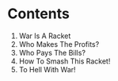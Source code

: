 # Contents
1. War Is A Racket
2. Who Makes The Profits?
3. Who Pays The Bills?
4. How To Smash This Racket!
5. To Hell With War!
